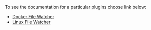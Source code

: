 To see the documentation for a particular plugins choose link below:

- [Docker File Watcher](https://docs.secplugs.com/Container-Plugins/docs/containers/)  
- [Linux File Watcher](https://docs.secplugs.com/Container-Plugins/docs/linux/)  


